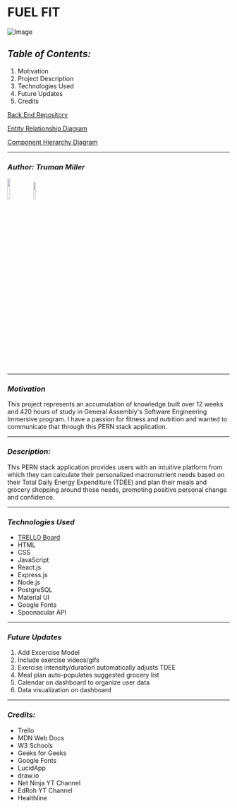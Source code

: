 # **FUEL FIT**

![Image](https://wellspring.edu/wp-content/uploads/2020/09/fitness-nutrition-hero-opt.jpg)

## **_Table of Contents:_**

1. Motivation
2. Project Description
3. Technologies Used
4. Future Updates
5. Credits

[Back End Repository](https://github.com/trumanmiller20/Fuel_Fit_BE)

[Entity Relationship Diagram](https://app.diagrams.net/#G10JuUr0HBO2_VmeQ4AI-Wd8n1erfzEd3M)

[Component Hierarchy Diagram](https://app.diagrams.net/#G1gjkv6LMdYc1FffNoP9l3tso_d7Eon8MY)

---

### **_Author: Truman Miller_**

[<img src="https://cdn.iconscout.com/icon/free/png-256/github-3089487-2567439.png" width="11%" />](https://github.com/trumanmiller20) [<img src="https://cdn-icons-png.flaticon.com/512/179/179330.png" width="10%" height="10%" />](https://www.linkedin.com/in/truman-miller-b23153261/)

---

### **_Motivation_**

This project represents an accumulation of knowledge built over 12 weeks and 420 hours of study in General Assembly's Software Engineering Immersive program. I have a passion for fitness and nutrition and wanted to communicate that through this PERN stack application.

---

### **_Description:_**

This PERN stack application provides users with an intuitive platform from which they can calculate their personalized macronutrient needs based on their Total Daily Energy Expenditure (TDEE) and plan their meals and grocery shopping around those needs, promoting positive personal change and confidence.

---

### **_Technologies Used_**

- [TRELLO Board](https://trello.com/b/fnCQDPc7/fuelfit)
- HTML
- CSS
- JavaScript
- React.js
- Express.js
- Node.js
- PostgreSQL
- Material UI
- Google Fonts
- Spoonacular API

---

### **_Future Updates_**

1. Add Excercise Model
2. Include exercise videos/gifs
3. Exercise intensity/duration automatically adjusts TDEE
4. Meal plan auto-populates suggested grocery list
5. Calendar on dashboard to organize user data
6. Data visualization on dashboard

---

### **_Credits:_**

- Trello
- MDN Web Docs
- W3 Schools
- Geeks for Geeks
- Google Fonts
- LucidApp
- draw.io
- Net Ninja YT Channel
- EdRoh YT Channel
- Healthline
